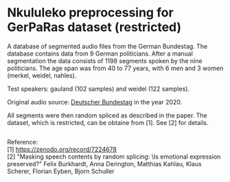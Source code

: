 # Nkululeko preprocessing for GerPaRas dataset (restricted)

A database of segmented audio files from the German Bundestag. The database contains data from 9 German politicians. After a manual segmentation the data consists of 1198 segments spoken by the nine politicians. The age span was from 40 to 77 years, with 6 men and 3 women (merkel, weidel, nahles).

Test speakers: gauland (102 samples) and weidel (122 samples).

Original audio source: [Deutscher Bundestag](https://www.bundestag.de/) in the year 2020.

All segments were then random spliced as described in the paper. The dataset, which is restricted, can be obtaine from [1]. See [2] for details. 

```bash
```

Reference:  
[1] https://zenodo.org/record/7224678  
[2] "Masking speech contents by random splicing: \\Is emotional expression preserved?" Felix Burkhardt, Anna Derington, Matthias Kahlau, Klaus Scherer, Florian Eyben, Bjorn Schuller
